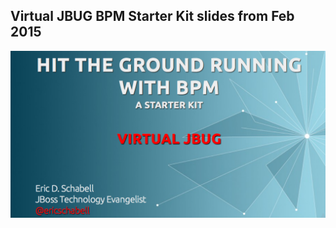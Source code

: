 Virtual JBUG BPM Starter Kit slides from Feb 2015
-------------------------------------------------
![Cover Slide](https://raw.githubusercontent.com/eschabell/presentation-vjbug-bpm-starter-kit/master/cover.png?token=AAarCe3iYTYBk9JD0co2Pjm54EIHnTxIks5U2psswA%3D%3D)
